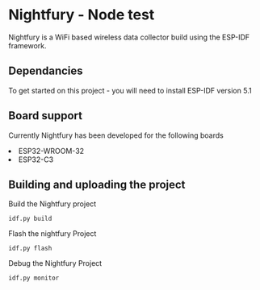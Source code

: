 # Nightfury - Node test

Nightfury is a WiFi based wireless data collector build using the ESP-IDF framework. 

## Dependancies

To get started on this project - you will need to install ESP-IDF version 5.1

## Board support

Currently Nightfury has been developed for the following boards

<li> ESP32-WROOM-32 <br>
<li> ESP32-C3

## Building and uploading the project

Build the Nightfury project

```
idf.py build
```

Flash the nightfury Project

```
idf.py flash
```

Debug the Nightfury Project

```
idf.py monitor
```